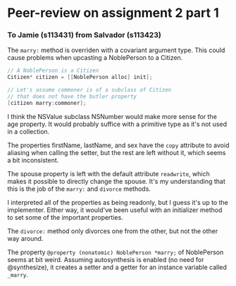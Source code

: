 # Peer-review on assignment 2 part 1
### To Jamie (s113431) from Salvador (s113423)

The `marry:` method is overriden with a covariant argument type.
This could cause problems when upcasting a NoblePerson to a Citizen.
```objective-c
// A NoblePerson is a Citizen
Citizen* citizen = [[NoblePerson alloc] init];

// Let's assume commoner is of a subclass of Citizen
// that does not have the butler property
[citizen marry:commoner];
```

I think the NSValue subclass NSNumber would make more sense for the age property.
It would probably suffice with a primitive type as it's not used in a collection.

The properties firstName, lastName, and sex have the `copy` attribute
to avoid aliasing when calling the setter,
but the rest are left without it,
which seems a bit inconsistent.

The spouse property is left with the default attribute `readwrite`,
which makes it possible to directly change the spouse.
It's my understanding that this is the job of the `marry:` and `divorce` methods.

I interpreted all of the properties as being readonly,
but I guess it's up to the implementer.
Either way,
it would've been useful with an initializer method to set some of the important properties.

The `divorce:` method only divorces one from the other,
but not the other way around.

The property `@property (nonatomic) NoblePerson *marry;` of NoblePerson seems at bit weird.
Assuming autosynthesis is enabled (no need for @synthesize),
it creates a setter and a getter for an instance variable called `_marry`.

